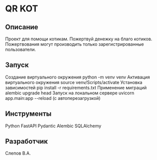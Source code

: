 # QR KOT
## Описание
Проект для помощи котикам. Пожертвуй денежку на благо котиков.
Пожертвования могут производить только зарегистрированные пользователи.
## Запуск
Создание виртуального окружения
python -m venv venv
Активация виртуального окружения
source venv/Scripts/activate
Установка зависимостей
pip install -r requirements.txt
Применение миграций
alembic upgrade head
Запуск на локальном сервере
uvicorn app.main:app --reload (c автоперезагрузкой)
## Инструменты
Python
FastAPI
Pydantic
Alembic
SQLAlchemy
## Разработчик
Слепов В.А.